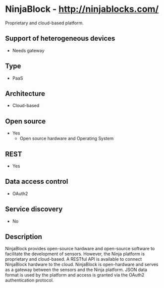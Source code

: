 # NinjaBlock - http://ninjablocks.com/
Proprietary and cloud-based platform.

## Support of heterogeneous devices
- Needs gateway

## Type
- PaaS

## Architecture
- Cloud-based

## Open source
- Yes
    - Open source hardware and Operating System

## REST
- Yes

## Data access control
- OAuth2

## Service discovery
- No

## Description
NinjaBlock provides open-source hardware and open-source software to facilitate the development of sensors. However, the Ninja platform is proprietary and cloud-based. A RESTful API is available to connect NinjaBlock hardware to the cloud. NinjaBlock is open-hardware and serves as a gateway between the sensors and the Ninja platform. JSON data format is used by the platform and access is granted via the OAuth2 authentication protocol.